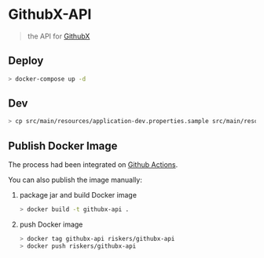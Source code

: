# GithubX-API

> the API for [GithubX](http://github.com/riskers/github-plus-extension)

## Deploy

```bash
> docker-compose up -d
```

## Dev

```bash
> cp src/main/resources/application-dev.properties.sample src/main/resources/application-dev.properties
```

## Publish Docker Image

The process had been integrated on [Github Actions](./.github/workflows/docker-publish.yml).

You can also publish the image manually:

1. package jar and build Docker image

    ```bash
    > docker build -t githubx-api .
    ```

2. push Docker image

    ```bash
    > docker tag githubx-api riskers/githubx-api
    > docker push riskers/githubx-api
    ```

